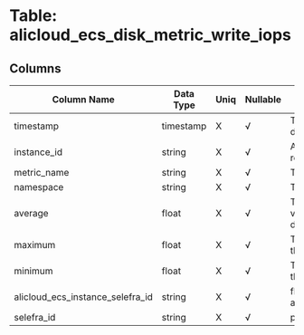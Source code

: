 # Table: alicloud_ecs_disk_metric_write_iops

## Columns 

|  Column Name   |  Data Type  | Uniq | Nullable | Description | 
|  ----  | ----  | ----  | ----  | ---- | 
| timestamp | timestamp | X | √ | The timestamp used for the data point. | 
| instance_id | string | X | √ | An unique identifier for the resource. | 
| metric_name | string | X | √ | The name of the metric. | 
| namespace | string | X | √ | The metric namespace. | 
| average | float | X | √ | The average of the metric values that correspond to the data point. | 
| maximum | float | X | √ | The maximum metric value for the data point. | 
| minimum | float | X | √ | The minimum metric value for the data point. | 
| alicloud_ecs_instance_selefra_id | string | X | √ | fk to alicloud_ecs_instance.selefra_id | 
| selefra_id | string | X | √ | primary keys value md5 | 


